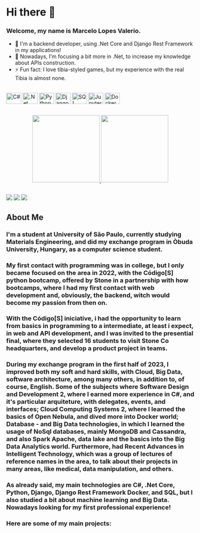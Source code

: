 # Hi there 👋
### Welcome, my name is Marcelo Lopes Valerio.

- 🔭 I'm a backend developer, using .Net Core and Django Rest Framework in my applications!
- 🌱 Nowadays, I'm focusing a bit more in .Net, to increase my knowledge about APIs construction.
- ⚡ Fun fact: I love tibia-styled games, but my experience with the real Tibia is almost none.

<div style="display: inline_block"><br>
  <img align="center" alt="C#" height="30" width="40" src="https://cdn.jsdelivr.net/gh/devicons/devicon/icons/csharp/csharp-original.svg">
  <img align="center" alt=".Net" height="30" width="40" src="https://cdn.jsdelivr.net/gh/devicons/devicon/icons/dotnetcore/dotnetcore-original.svg">
  <img align="center" alt="Python" height="30" width="40" src="https://cdn.jsdelivr.net/gh/devicons/devicon/icons/python/python-original.svg">
  <img align="center" alt="Django" height="30" width="40" src="https://cdn.jsdelivr.net/gh/devicons/devicon/icons/django/django-plain.svg">
  <img align="center" alt="SQL" height="30" width="40" src="https://cdn.jsdelivr.net/gh/devicons/devicon/icons/mysql/mysql-original.svg">
  <img align="center" alt="Jupyter" height="30" width="40" src="https://cdn.jsdelivr.net/gh/devicons/devicon/icons/jupyter/jupyter-original.svg">
  <img align="center" alt="Docker" height="30" width="40" src="https://cdn.jsdelivr.net/gh/devicons/devicon/icons/docker/docker-original.svg">
</div>

##

<div align="center">
  <a href="https://github.com/Marcelo-L-Valerio">
  <img height="180em" src="https://github-readme-stats.vercel.app/api?username=Marcelo-L-Valerio&show_icons=true&theme=dracula&count_private=true"/>
  <img height="180em" src="https://github-readme-stats.vercel.app/api/top-langs/?username=Marcelo-L-Valerio&layout=compact&langs_count=168&theme=dracula"/>
</div>
 
  ##
 
<div> 
  <a href="https://www.instagram.com/mar__valerio/" target="_blank"><img src="https://img.shields.io/badge/-Instagram-%23E4405F?style=for-the-badge&logo=instagram&logoColor=white" target="_blank"></a>
  <a href = "mailto:maaar.valerio@gmail.com"><img src="https://img.shields.io/badge/-Gmail-%23333?style=for-the-badge&logo=gmail&logoColor=white" target="_blank"></a>
  <a href="https://www.linkedin.com/in/marcelo-lopes-valerio/" target="_blank"><img src="https://img.shields.io/badge/-LinkedIn-%230077B5?style=for-the-badge&logo=linkedin&logoColor=white" target="_blank"></a> 
</div>
  
  ##
  
  ## About Me
  
  ### I'm a student at University of São Paulo, currently studying Materials Engineering, and did my exchange program in Òbuda University, Hungary, as a computer science student.
  ### My first contact with programming was in college, but I only became focused on the area in 2022, with the Código[S] python bootcamp, offered by Stone in a partnership with how bootcamps, where I had my first contact with web development and, obviously, the backend, witch would become my passion from then on.
  ### With the Código[S] iniciative, i had the opportunity to learn from basics in programming to a intermediate, at least i expect, in web and API development, and I was invited to the presential final, where they selected 16 students to visit Stone Co headquarters, and develop a product project in teams.
  ### During my exchange program in the first half of 2023, I improved both my soft and hard skills, with Cloud, Big Data, software architecture, among many others, in addition to, of course, English. Some of the subjects where Software Design and Development 2, where I earned more experience in C#, and it's particular arquiteture, with delegates, events, and interfaces; Cloud Computing Systems 2, where I learned the basics of Open Nebula, and dived more into Docker world; Database - and Big Data technologies, in which I learned the usage of NoSql databases, mainly MongoDB and Cassandra, and also Spark Apache, data lake and the basics into the Big Data Analytics world. Furthermore, had Recent Advances in Intelligent Technology, which was a group of lectures of reference names in the area, to talk about their projects in many areas, like medical, data manipulation, and others.
  ### As already said, my main technologies are C#, .Net Core, Python, Django, Django Rest Framework Docker, and SQL, but I also studied a bit about machine learning and Big Data. Nowadays looking for my first professional experience!
  
  ### Here are some of my main projects:
  
